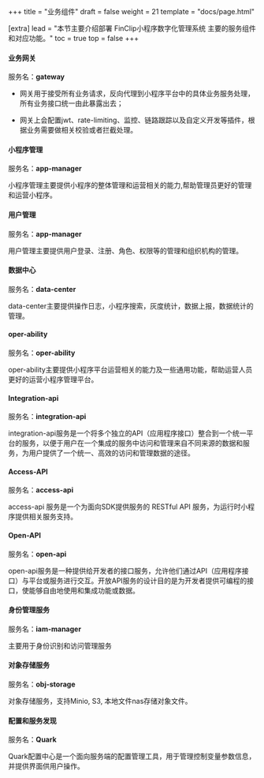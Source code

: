 +++
title = "业务组件"
draft = false
weight = 21
template = "docs/page.html"

[extra]
lead = "本节主要介绍部署 FinClip小程序数字化管理系统 主要的服务组件和对应功能。"
toc = true
top = false
+++


#### 业务网关

服务名：**gateway**

* 网关用于接受所有业务请求，反向代理到小程序平台中的具体业务服务处理，所有业务接口统一由此暴露出去；

* 网关上会配置jwt、rate-limiting、监控、链路跟踪以及自定义开发等插件，根据业务需要做相关校验或者拦截处理。

<p></p>

#### 小程序管理

服务名：**app-manager**

小程序管理主要提供小程序的整体管理和运营相关的能力,帮助管理员更好的管理和运营小程序。

<p></p>

#### 用户管理

服务名：**app-manager**

用户管理主要提供用户登录、注册、角色、权限等的管理和组织机构的管理。



#### 数据中心

服务名：**data-center**

data-center主要提供操作日志，小程序搜索，灰度统计，数据上报，数据统计的管理。



#### oper-ability

服务名：**oper-ability**

oper-ability主要提供小程序平台运营相关的能力及一些通用功能，帮助运营人员更好的运营小程序管理平台。



#### Integration-api

服务名：**integration-api**

integration-api服务是一个将多个独立的API（应用程序接口）整合到一个统一平台的服务，以便于用户在一个集成的服务中访问和管理来自不同来源的数据和服务，为用户提供了一个统一、高效的访问和管理数据的途径。



#### Access-API

服务名：**access-api**

access-api 服务是一个为面向SDK提供服务的 RESTful API 服务，为运行时小程序提供相关服务支持。



#### Open-API

服务名：**open-api**

open-api服务是一种提供给开发者的接口服务，允许他们通过API（应用程序接口）与平台或服务进行交互。开放API服务的设计目的是为开发者提供可编程的接口，使能够自由地使用和集成功能或数据。



#### 身份管理服务

服务名：**iam-manager**

主要用于身份识别和访问管理服务



#### 对象存储服务

服务名：**obj-storage**

对象存储服务，支持Minio, S3, 本地文件nas存储对象文件。



#### 配置和服务发现

服务名：**Quark**

Quark配置中心是一个面向服务端的配置管理工具，用于管理控制变量参数信息，并提供界面供用户操作。

